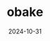 ---
title: obake
date: 2024-10-31
image: https://cdn.tohu-sand.com/illust/2024-10-31.png
mediumImage: https://cdn.tohu-sand.com/illust/2024-10-31_medium.png
thumbnail: https://cdn.tohu-sand.com/illust/2024-10-31_thumb.png
tags: ["オリジナル"]
description: 👻
---